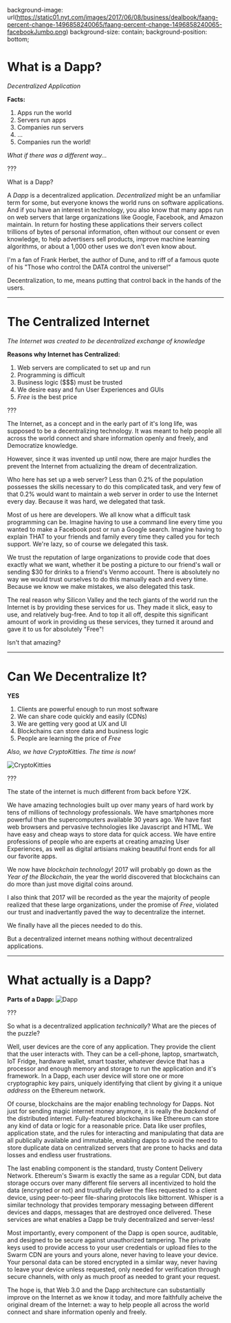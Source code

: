 background-image: url(https://static01.nyt.com/images/2017/06/08/business/dealbook/faang-percent-change-1496858240065/faang-percent-change-1496858240065-facebookJumbo.png)
background-size: contain;
background-position: bottom;

# What is a Dapp?

*Decentralized Application*

**Facts:**
1. Apps run the world
2. Servers run apps
3. Companies run servers
4. ...
5. Companies run the world!

*What if there was a different way...*

???

What is a Dapp?

A *Dapp* is a decentralized application.
*Decentralized* might be an unfamiliar term for some,
but everyone knows the world runs on software applications.
And if you have an interest in technology, you also know that many apps
run on web servers that large organizations like Google, Facebook,
and Amazon maintain. In return for hosting these applications
their servers collect trillions of bytes of personal information,
often without our consent or even knowledge,
to help advertisers sell products, improve machine learning algorithms,
or about a 1,000 other uses we don't even know about.

I'm a fan of Frank Herbet, the author of Dune, and to riff of a famous quote of his
"Those who control the DATA control the universe!"

Decentralization, to me, means putting that control back in the hands of the users.

---

# The Centralized Internet

*The Internet was created to be decentralized exchange of knowledge*

**Reasons why Internet has Centralized:**
1. Web servers are complicated to set up and run
2. Programming is difficult
3. Business logic ($$$) must be trusted
4. We desire easy and fun User Experiences and GUIs
5. *Free* is the best price

???

The Internet, as a concept and in the early part of it's long life,
was supposed to be a decentralizing technology.
It was meant to help people all across the world connect
and share information openly and freely,
and Democratize knowledge.

However, since it was invented up until now,
there are major hurdles the prevent the Internet from
actualizing the dream of decentralization.

Who here has set up a web server?
Less than 0.2% of the population possesses the skills necessary to do this complicated task,
and very few of that 0.2% would want to maintain a web server in order to use the Internet every day.
Because it was hard, we delegated that task.

Most of us here are developers.
We all know what a difficult task programming can be.
Imagine having to use a command line every time you wanted to make a Facebook post or run a Google search.
Imagine having to explain THAT to your friends and family every time they called you for tech support.
We're lazy, so of course we delegated this task.

We trust the reputation of large organizations to provide code that does exactly what we want,
whether it be posting a picture to our friend's wall or sending $30 for drinks to a friend's Venmo account.
There is absolutely no way we would trust ourselves to do this manually each and every time.
Because we know we make mistakes, we also delegated this task.

The real reason why Silicon Valley and the tech giants of the world run the Internet is 
by providing these services for us.
They made it slick, easy to use, and relatively bug-free.
And to top it all off, despite this significant amount of work in providing us these services, 
they turned it around and gave it to us for absolutely "Free"!

Isn't that amazing?

---

# Can We Decentralize It?

**YES**

1. Clients are powerful enough to run most software
2. We can share code quickly and easily (CDNs)
3. We are getting very good at UX and UI
4. Blockchains can store data and business logic
5. People are learning the price of *Free*

*Also, we have CryptoKitties. The time is now!*

![CryptoKitties](https://www.cryptokitties.co/images/landing-kitty06.svg)

???

The state of the internet is much different from back before Y2K.

We have amazing technologies built up over many years of
hard work by tens of millions of technology professionals.
We have smartphones more powerful than the supercomputers available 30 years ago.
We have fast web browsers and pervasive technologies like Javascript and HTML.
We have easy and cheap ways to store data for quick access.
We have entire professions of people who are experts at creating amazing User Experiences,
as well as digital artisians making beautiful front ends for all our favorite apps.

We now have *blockchain technology*!
2017 will probably go down as the *Year of the Blockchain*,
the year the world discovered that blockchains can do more than just move digital coins around.

I also think that 2017 will be recorded as the year the majority of people realized that
these large organizations, under the promise of *Free*, violated our trust and inadvertantly
paved the way to decentralize the internet.

We finally have all the pieces needed to do this.

But a decentralized internet means nothing without decentralized applications.

---

# What actually is a Dapp?

**Parts of a Dapp:**
![Dapp](https://blog.ethereum.org/wp-content/uploads/2016/07/Screen-Shot-2016-07-08-at-5.37.32-PM.png)

???

So what is a decentralized application *technically*? What are the pieces of the puzzle?

Well, user devices are the core of any application.
They provide the client that the user interacts with.
They can be a cell-phone, laptop, smartwatch, IoT Fridge, hardware wallet, smart toaster,
whatever device that has a processor and enough memory and storage to run the application and it's framework.
In a Dapp, each user device will store one or more cryptographic key pairs,
uniquely identifying that client by giving it a unique *address* on the Ethereum network.

Of course, blockchains are the major enabling technology for Dapps.
Not just for sending magic internet money anymore,
it is really the *backend* of the distributed internet.
Fully-featured blockchains like Ethereum can store any kind of data or logic for a reasonable price.
Data like user profiles, application state, and the rules for interacting and manipulating that data
are all publically available and immutable, enabling dapps to avoid the need to store duplicate data
on centralized servers that are prone to hacks and data losses and endless user frustrations.

The last enabling component is the standard, trusty Content Delivery Network.
Ethereum's Swarm is exactly the same as a regular CDN, but data storage occurs
over many different file servers all incentivized to hold the data (encrypted or not)
and trustfully deliver the files requested to a client device,
using peer-to-peer file-sharing protocols like bittorrent.
Whisper is a similar technology that provides temporary messaging between different devices and dapps,
messages that are destroyed once delivered.
These services are what enables a Dapp be truly decentralized and server-less!

Most importantly, every component of the Dapp is open source, auditable,
and designed to be secure against unauthorized tampering.
The private keys used to provide access to your user credentials or upload files to the Swarm CDN
are yours and yours alone, never having to leave your device.
Your personal data can be stored encrypted in a similar way,
never having to leave your device unless requested,
only needed for verification through secure channels,
with only as much proof as needed to grant your request.

The hope is, that Web 3.0 and the Dapp architecture can substantially improve on the Internet
as we know it today, and more faithfully acheive the original dream of the Internet:
a way to help people all across the world connect and share information openly and freely.
